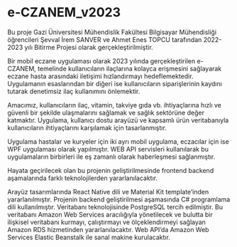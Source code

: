 # e-CZANEM_v2023

Bu proje Gazi Üniversitesi Mühendislik Fakültesi Bilgisayar Mühendisliği öğrencileri Şevval İrem SANVER ve Ahmet Enes TOPCU tarafından 2022-2023 yılı Bitirme Projesi olarak gerçekleştirilmiştir.

Bir mobil eczane uygulaması olarak 2023 yılında gerçekleştirilen e-CZANEM, temelinde kullanıcıların ilaçlarına kolayca erişmesini sağlayarak eczane hasta arasındaki iletişimi hızlandırmayı hedeflemektedir. Uygulamanın esaslarından bir diğeri ise kullanıcıların siparişlerinin kaydını tutarak denetimsiz ilaç kullanımını önlemektir.

Amacımız, kullanıcıların ilaç, vitamin, takviye gıda vb. ihtiyaçlarına hızlı ve güvenli bir şekilde ulaşmalarını sağlamak ve sağlık sektörüne değer katmaktır.
Uygulama, kullanıcı dostu arayüzü ve kapsamlı ürün veritabanıyla kullanıcıların ihtiyaçlarını karşılamak için tasarlanmıştır.

Uygulama hastalar ve kuryeler için iki ayrı mobil uygulama, eczacılar için ise WPF uygulaması olarak yapılmıştır. WEB API servisleri kullanılarak bu uygulamaların birbirleri ile eş zamanlı olarak haberleşmesi sağlanmıştır.

Hayata geçirilecek olan bu projenin geliştirilmesinde frontend backend aşamalarında farklı teknolojilerden yararlanılacaktır.

Arayüz tasarımlarında React Native dili ve Material Kit template’inden yararlanılmıştır. Projenin backend geliştirilmesi aşamasında C# programlama dili kullanılmıştır. Veritabanı teknolojisinde PostgreSQL tercih edilmiştir. Bu veritabanı Amazon Web Services aracılığıyla yönetilecek ve bulutta bir ilişkisel veritabanı kurmayı, çalıştırmayı ve ölçeklendirmeyi sağlayan Amazon RDS hizmetinden yararlanılacaktır. Web API’da Amazon Web Services Elastic Beanstalk ile sanal makine kurulacaktır.
